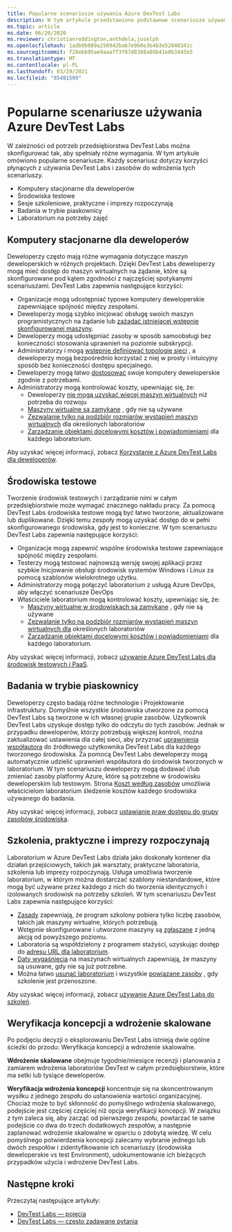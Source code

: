 ```yaml
---
title: Popularne scenariusze używania Azure DevTest Labs
description: W tym artykule przedstawiono podstawowe scenariusze używania Azure DevTest Labs i dwóch ścieżek ogólnych do rozpoczęcia korzystania z usługi w organizacji.
ms.topic: article
ms.date: 06/20/2020
ms.reviewer: christianreddington,anthdela,juselph
ms.openlocfilehash: 1adb9b009a250942bab7e9b0e3b4b3e52840341c
ms.sourcegitcommit: f28ebb95ae9aaaff3f87d8388a09b41e0b3445b5
ms.translationtype: MT
ms.contentlocale: pl-PL
ms.lasthandoff: 03/29/2021
ms.locfileid: "85481599"
---
```

# <a name="popular-scenarios-for-using-azure-devtest-labs"></a>Popularne scenariusze używania Azure DevTest Labs
W zależności od potrzeb przedsiębiorstwa DevTest Labs można skonfigurować tak, aby spełniały różne wymagania.  W tym artykule omówiono popularne scenariusze. Każdy scenariusz dotyczy korzyści płynących z używania DevTest Labs i zasobów do wdrożenia tych scenariuszy.  

- Komputery stacjonarne dla deweloperów
- Środowiska testowe
- Sesje szkoleniowe, praktyczne i imprezy rozpoczynają
- Badania w trybie piaskownicy
- Laboratorium na potrzeby zajęć

## <a name="developer-desktops"></a>Komputery stacjonarne dla deweloperów
Deweloperzy często mają różne wymagania dotyczące maszyn deweloperskich w różnych projektach. Dzięki DevTest Labs deweloperzy mogą mieć dostęp do maszyn wirtualnych na żądanie, które są skonfigurowane pod kątem zgodności z najczęściej spotykanymi scenariuszami. DevTest Labs zapewnia następujące korzyści:

- Organizacje mogą udostępniać typowe komputery deweloperskie zapewniające spójność między zespołami.
- Deweloperzy mogą szybko inicjować obsługę swoich maszyn programistycznych na żądanie lub [zażądać istniejącej wstępnie skonfigurowanej maszyny](devtest-lab-add-claimable-vm.md).
- Deweloperzy mogą udostępniać zasoby w sposób samoobsługi bez konieczności stosowania uprawnień na poziomie subskrypcji.
- Administratorzy i mogą [wstępnie definiować topologię sieci](devtest-lab-configure-vnet.md) , a deweloperzy mogą bezpośrednio korzystać z niej w prosty i intuicyjny sposób bez konieczności dostępu specjalnego.
- Deweloperzy mogą łatwo [dostosować](devtest-lab-add-vm.md#add-an-existing-artifact-to-a-vm) swoje komputery deweloperskie zgodnie z potrzebami.
- Administratorzy mogą kontrolować koszty, upewniając się, że:
    - Deweloperzy [nie mogą uzyskać więcej maszyn wirtualnych](devtest-lab-set-lab-policy.md#set-virtual-machines-per-user) niż potrzeba do rozwoju
    - [Maszyny wirtualne są zamykane](devtest-lab-set-lab-policy.md#set-auto-shutdown) , gdy nie są używane
    - [Zezwalanie tylko na podzbiór rozmiarów wystąpień maszyn wirtualnych](devtest-lab-set-lab-policy.md#set-allowed-virtual-machine-sizes) dla określonych laboratoriów
    - [Zarządzanie obiektami docelowymi kosztów i powiadomieniami](devtest-lab-configure-cost-management.md) dla każdego laboratorium.

Aby uzyskać więcej informacji, zobacz [Korzystanie z Azure DevTest Labs dla deweloperów](devtest-lab-developer-lab.md). 

## <a name="test-environments"></a>Środowiska testowe
Tworzenie środowisk testowych i zarządzanie nimi w całym przedsiębiorstwie może wymagać znacznego nakładu pracy. Za pomocą DevTest Labs środowiska testowe mogą być łatwo tworzone, aktualizowane lub duplikowane. Dzięki temu zespoły mogą uzyskać dostęp do w pełni skonfigurowanego środowiska, gdy jest to konieczne. W tym scenariuszu DevTest Labs zapewnia następujące korzyści:

- Organizacje mogą zapewnić wspólne środowiska testowe zapewniające spójność między zespołami.
- Testerzy mogą testować najnowszą wersję swojej aplikacji przez szybkie Inicjowanie obsługi środowisk systemów Windows i Linux za pomocą szablonów wielokrotnego użytku.
- Administratorzy mogą połączyć laboratorium z usługą Azure DevOps, aby włączyć scenariusze DevOps
- Właściciele laboratorium mogą kontrolować koszty, upewniając się, że:
    - [Maszyny wirtualne w środowiskach są zamykane](devtest-lab-set-lab-policy.md#set-auto-shutdown) , gdy nie są używane
    - [Zezwalanie tylko na podzbiór rozmiarów wystąpień maszyn wirtualnych dla](devtest-lab-set-lab-policy.md#set-allowed-virtual-machine-sizes) określonych laboratoriów
    - [Zarządzanie obiektami docelowymi kosztów i powiadomieniami](devtest-lab-configure-cost-management.md) dla każdego laboratorium.

Aby uzyskać więcej informacji, zobacz [używanie Azure DevTest Labs dla środowisk testowych i PaaS](devtest-lab-test-env.md).

## <a name="sandboxed-investigations"></a>Badania w trybie piaskownicy
Deweloperzy często badają różne technologie i Projektowanie infrastruktury. Domyślnie wszystkie środowiska utworzone za pomocą DevTest Labs są tworzone w ich własnej grupie zasobów. Użytkownik DevTest Labs uzyskuje dostęp tylko do odczytu do tych zasobów. Jednak w przypadku deweloperów, którzy potrzebują większej kontroli, można zaktualizować ustawienia dla całej sieci, aby przyznać [uprawnienia współautora](https://azure.microsoft.com/updates/azure-devtest-labs-view-and-set-access-rights-to-an-environment-rg/) do źródłowego użytkownika DevTest Labs dla każdego tworzonego środowiska.  Za pomocą DevTest Labs deweloperzy mogą automatycznie udzielić uprawnień współautora do środowisk tworzonych w laboratorium.  W tym scenariuszu deweloperzy mogą dodawać i/lub zmieniać zasoby platformy Azure, które są potrzebne w środowisku deweloperskim lub testowym. Strona [Koszt według zasobów](devtest-lab-configure-cost-management.md#view-cost-by-resource) umożliwia właścicielom laboratorium śledzenie kosztów każdego środowiska używanego do badania.

Aby uzyskać więcej informacji, zobacz [ustawianie praw dostępu do grupy zasobów środowiska](https://aka.ms/dtl-sandbox).

## <a name="trainings-hands-on-labs-and-hackathons"></a>Szkolenia, praktyczne i imprezy rozpoczynają 
Laboratorium w Azure DevTest Labs działa jako doskonały kontener dla działań przejściowych, takich jak warsztaty, praktyczne laboratoria, szkolenia lub imprezy rozpoczynają.  Usługa umożliwia tworzenie laboratorium, w którym można dostarczać szablony niestandardowe, które mogą być używane przez każdego z nich do tworzenia identycznych i izolowanych środowisk na potrzeby szkoleń. W tym scenariuszu DevTest Labs zapewnia następujące korzyści:

- [Zasady](devtest-lab-set-lab-policy.md) zapewniają, że program szkolony pobiera tylko liczbę zasobów, takich jak maszyny wirtualne, których potrzebują.
- Wstępnie skonfigurowane i utworzone maszyny są [zgłaszane](devtest-lab-add-claimable-vm.md) z jedną akcją od powyższego poziomu.
- Laboratoria są współdzielony z programem stażyści, uzyskując dostęp do [adresu URL dla laboratorium](devtest-lab-faq.md#how-do-i-share-a-direct-link-to-my-lab).
- [Daty wygaśnięcia](devtest-lab-add-vm.md#steps-to-add-a-vm-to-a-lab-in-azure-devtest-labs) na maszynach wirtualnych zapewniają, że maszyny są usuwane, gdy nie są już potrzebne.
- Można łatwo [usunąć laboratorium](devtest-lab-delete-lab-vm.md#delete-a-lab) i wszystkie [powiązane zasoby](devtest-lab-faq.md#how-do-i-automate-the-process-of-deleting-all-the-vms-in-my-lab) , gdy szkolenie jest przenoszone.

Aby uzyskać więcej informacji, zobacz [używanie Azure DevTest Labs do szkoleń](devtest-lab-training-lab.md).  

## <a name="proof-of-concept-vs-scaled-deployment"></a>Weryfikacja koncepcji a wdrożenie skalowane
Po podjęciu decyzji o eksplorowaniu DevTest Labs istnieją dwie ogólne ścieżki do przodu: Weryfikacja koncepcji a wdrożenie skalowalne.  

**Wdrożenie skalowane** obejmuje tygodnie/miesiące recenzji i planowania z zamiarem wdrożenia laboratoriów DevTest w całym przedsiębiorstwie, które ma setki lub tysiące deweloperów.

**Weryfikacja wdrożenia koncepcji** koncentruje się na skoncentrowanym wysiłku z jednego zespołu do ustanowienia wartości organizacyjnej. Chociaż może to być skłonność do pomyślnego wdrożenia skalowanego, podejście jest częściej częściej niż opcja weryfikacji koncepcji. W związku z tym zaleca się, aby zacząć od pierwszego zespołu, powtarzać te same podejście co dwa do trzech dodatkowych zespołów, a następnie zaplanować wdrożenie skalowalne w oparciu o zdobytą wiedzę. W celu pomyślnego potwierdzenia koncepcji zalecamy wybranie jednego lub dwóch zespołów i zidentyfikowanie ich scenariuszy (środowiska deweloperskie vs test Environment), udokumentowanie ich bieżących przypadków użycia i wdrożenie DevTest Labs.

## <a name="next-steps"></a>Następne kroki
Przeczytaj następujące artykuły:

- [DevTest Labs — pojęcia](devtest-lab-concepts.md)
- [DevTest Labs — często zadawane pytania](devtest-lab-faq.md)

